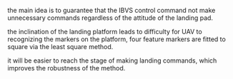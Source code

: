 the main idea is to guarantee that the IBVS control command not make unnecessary commands regardless of the attitude of the landing pad.

the inclination of the landing platform leads to difficulty for UAV to recognizing the markers on the platform, four feature markers are fitted to square via the least square method.

it will be easier to reach the stage of making landing commands, which improves the robustness of the method.
